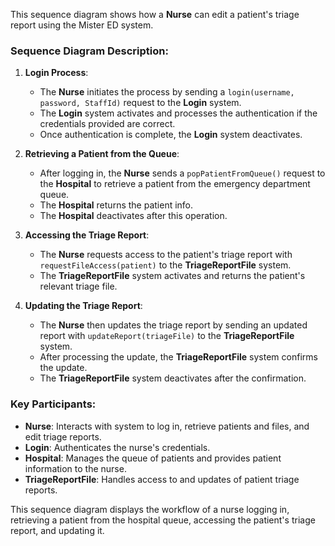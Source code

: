 This sequence diagram shows how a **Nurse** can edit a patient's triage report using the Mister ED system.

### Sequence Diagram Description:

1. **Login Process**:
   - The **Nurse** initiates the process by sending a `login(username, password, StaffId)` request to the **Login** system.
   - The **Login** system activates and processes the authentication if the credentials provided are correct.
   - Once authentication is complete, the **Login** system deactivates.

2. **Retrieving a Patient from the Queue**:
   - After logging in, the **Nurse** sends a `popPatientFromQueue()` request to the **Hospital** to retrieve a patient from the emergency department queue.
   - The **Hospital**  returns the patient info.
   - The **Hospital** deactivates after this operation.

3. **Accessing the Triage Report**:
   - The **Nurse** requests access to the patient's triage report with `requestFileAccess(patient)` to the **TriageReportFile** system.
   - The **TriageReportFile** system activates and returns the patient's relevant triage file.

4. **Updating the Triage Report**:
   - The **Nurse** then updates the triage report by sending an updated report with `updateReport(triageFile)` to the **TriageReportFile** system.
   - After processing the update, the **TriageReportFile** system confirms the update.
   - The **TriageReportFile** system deactivates after the confirmation.

### Key Participants:
- **Nurse**: Interacts with system to log in, retrieve patients and files, and edit triage reports.
- **Login**: Authenticates the nurse's credentials.
- **Hospital**: Manages the queue of patients and provides patient information to the nurse.
- **TriageReportFile**: Handles access to and updates of patient triage reports.

This sequence diagram displays the workflow of a nurse logging in, retrieving a patient from the hospital queue, accessing the patient's triage report, and updating it. 
